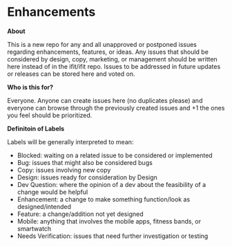 # Enhancements

__About__

This is a new repo for any and all unapproved or postponed issues regarding enhancements, features, or ideas. Any issues that should be considered by design, copy, marketing, or management should be written here instead of in the ifit/ifit repo. Issues to be addressed in future updates or releases can be stored here and voted on.

__Who is this for?__

Everyone. Anyone can create issues here (no duplicates please) and everyone can browse through the previously created issues and +1 the ones you feel should be prioritized.

__Definitoin of Labels__

Labels will be generally interpreted to mean:
* Blocked: waiting on a related issue to be considered or implemented
* Bug: issues that might also be considered bugs
* Copy: issues involving new copy
* Design: issues ready for consideration by Design
* Dev Question: where the opinion of a dev about the feasibility of a change would be helpful
* Enhancement: a change to make something function/look as designed/intended
* Feature: a change/addition not yet designed
* Mobile: anything that involves the mobile apps, fitness bands, or smartwatch
* Needs Verification: issues that need further investigation or testing
